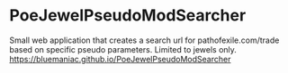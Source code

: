 # PoeJewelPseudoModSearcher
Small web application that creates a search url for pathofexile.com/trade based on specific pseudo parameters.
Limited to jewels only. https://bluemaniac.github.io/PoeJewelPseudoModSearcher
